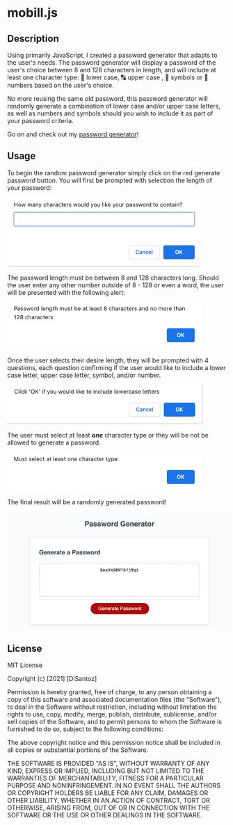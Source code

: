 # mobill.js

## Description

Using primarily JavaScript, I created a password generator that adapts to the user's needs. The password generator will display a password of the user's choice between 8 and 128 characters in length, and will include at least one character type: :abcd: lower case, :capital_abcd: upper case , :symbols: symbols  or :1234: numbers  based on the user's choice.

No more reusing the same old password, this password generator will randomly generate a combination of lower case and/or upper case letters, as well as numbers and symbols should you wish to include it as part of your password criteria.

Go on and check out my [password generator](https://disantoz.github.io/mobill.js/)! 

## Usage

To begin the random password generator simply click on the red generate password button. You will first be prompted with selection the length of your password:

![alt text](./assets/images/length.png "Choose the length of your password")

The password length must be between 8 and 128 characters long. Should the user enter any other number outside of 8 - 128 or even a word, the user will be presented with the following alert:

![alt text](./assets/images/invalid_length.png "User must select a valid length and number")

Once the user selects their desire length, they will be prompted with 4 questions, each question confirming if the user would like to include a lower case letter, upper case letter, symbol, and/or number.

![alt text](./assets/images/confirm.png "User must choose which character types they would like to include")

The user must select at least **_one_** character type or they will be not be allowed to generate a password.

![alt text](./assets/images/atleast_one.png "User must select at least one character tpe")

The final result will be a randomly generated password!

![alt text](./assets/images/results.png "The user's randomly generated password!")


## License

MIT License

Copyright (c) [2021] [DiSantoz]

Permission is hereby granted, free of charge, to any person obtaining a copy
of this software and associated documentation files (the "Software"), to deal
in the Software without restriction, including without limitation the rights
to use, copy, modify, merge, publish, distribute, sublicense, and/or sell
copies of the Software, and to permit persons to whom the Software is
furnished to do so, subject to the following conditions:

The above copyright notice and this permission notice shall be included in all
copies or substantial portions of the Software.

THE SOFTWARE IS PROVIDED "AS IS", WITHOUT WARRANTY OF ANY KIND, EXPRESS OR
IMPLIED, INCLUDING BUT NOT LIMITED TO THE WARRANTIES OF MERCHANTABILITY,
FITNESS FOR A PARTICULAR PURPOSE AND NONINFRINGEMENT. IN NO EVENT SHALL THE
AUTHORS OR COPYRIGHT HOLDERS BE LIABLE FOR ANY CLAIM, DAMAGES OR OTHER
LIABILITY, WHETHER IN AN ACTION OF CONTRACT, TORT OR OTHERWISE, ARISING FROM,
OUT OF OR IN CONNECTION WITH THE SOFTWARE OR THE USE OR OTHER DEALINGS IN THE
SOFTWARE.







